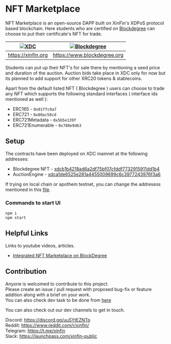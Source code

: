 # NFT Marketplace

NFT Marketplace is an open-source DAPP built on XinFin's XDPoS protocol based blockchain. Here students who are certified on [Blockdegree](https://www.blockdegree.org/) can choose to put their certificate's NFT for trade.  


| [![XDC](https://www.blockdegree.org/img/partners/xdc_logo.png)](https://xinfin.org/)  | [![Blockdegree](https://www.blockdegree.org/img/brand/blockdegree_dark.png?v=2)](https://www.blockdegree.org) |
|:---:|:---:|
| https://xinfin.org |https://www.blockdegree.org |  
  
  
Students can put up their NFT's for sale there by mentioning a seed price and duration of the auction.
Auction bids take place in XDC only for now but its planned to add support for other XRC20 tokens & stablecoins.  

Apart from the default listed NFT ( Blockdegree ) users can choose to trade any NFT which supports the following standard interfaces ( interface ids mentioned as well ):

 - ERC165 - `0x01ffc9a7`
 - ERC721 - `0x80ac58cd`
 - ERC721Metadata - `0x5b5e139f`
 - ERC721Enumerable - `0x780e9d63`

## Setup

The contracts have been deployed on XDC mainnet at the following addresses:

- Blockdegree NFT - [xdcb1b4218ad6a2df75bf07cfddf7732915911dd1b4](https://explorer.xinfin.network/addr/xdcb1b4218ad6a2df75bf07cfddf7732915911dd1b4)  
- AuctionEngine - [xdca1de6525e281a4455009699c6c3977243976f3a6](https://explorer.xinfin.network/addr/xdca1de6525e281a4455009699c6c3977243976f3a6)  


If trying on local chain or apothem testnet, you can change the addresess mentioned in this [file](./src/helpers/constant.js).

### Commands to start UI

```
npm i
npm start
```

## Helpful Links

Links to youtube videos, articles.

 - [Integrated NFT Marketplace on BlockDegree](https://www.youtube.com/watch?v=WOWIjxt8Zyw)

## Contribution

Anyone is welcomed to contribute to this project.  
Please create an issue / pull request with proposed bug-fix or feature addition along with a brief on your work.  
You can also check dev task to be done from [here](./DevReadme.md)

You can also check out our dev channels to get in touch.

Discord: https://discord.gg/uuSYtEZNTp  
Reddit: https://www.reddit.com/r/xinfin/  
Telegram: https://t.me/xinfin  
Slack: https://launchpass.com/xinfin-public  

